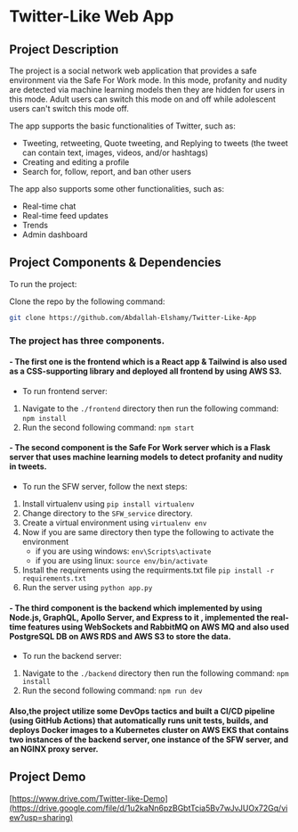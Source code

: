 # Twitter-Like Web App 

## Project Description

The project is a social network web application that provides a safe environment via the Safe For Work mode. In this mode, profanity and nudity are detected via machine learning models then they are hidden for users in this mode. Adult users can switch this mode on and off while adolescent users can't switch this mode off.

The app supports the basic functionalities of Twitter, such as:
* Tweeting, retweeting, Quote tweeting, and Replying to tweets (the tweet can contain text, images, videos, and/or hashtags)
* Creating and editing a profile
* Search for, follow, report, and ban other users
  
The app also supports some other functionalities, such as:
* Real-time chat
* Real-time feed updates
* Trends
* Admin dashboard

## Project Components & Dependencies
To run the project:

Clone the repo by the following command:
```bash
git clone https://github.com/Abdallah-Elshamy/Twitter-Like-App
```
### The project has three components.
#### - The first one is the frontend which is a React app & Tailwind is also used as a CSS-supporting library and deployed all frontend by using AWS S3.

- To run frontend server:

1. Navigate to the `./frontend`  directory then run the following command:
    `npm install`
2. Run the second following command:
    `npm start`

#### - The second component is the Safe For Work server which is a Flask server that uses machine learning models to detect profanity and nudity in tweets.

- To run the SFW server, follow the next steps:

1. Install virtualenv using 
    `pip install virtualenv`
2. Change directory to the `SFW_service` directory.
3. Create a virtual environment using
	`virtualenv env` 
4. Now if you are same directory then type the following to activate the environment
	- if you are using windows:
	`env\Scripts\activate`
	- if you are using linux:
	`source env/bin/activate`
6. Install the requirements using the requirments.txt file
	`pip install -r requirements.txt`
7. Run the server using 
	`python app.py`

#### - The third component is the backend which implemented by using Node.js, GraphQL, Apollo Server, and Express to  it , implemented the real-time features using WebSockets and RabbitMQ on AWS MQ and also used PostgreSQL DB on AWS RDS and AWS S3 to store the data.

- To run the backend server:

1. Navigate to the `./backend`  directory then run the following command:
    `npm install`
2. Run the second following command:
    `npm run dev`

#### Also,the project utilize some DevOps tactics and built a CI/CD pipeline (using GitHub Actions) that automatically runs unit tests, builds, and deploys Docker images to a Kubernetes cluster on AWS EKS that contains two instances of the backend server, one instance of the SFW server, and an NGINX proxy server.

## Project Demo
[https://www.drive.com/Twitter-like-Demo](https://drive.google.com/file/d/1u2kaNn6pzBGbtTcia5Bv7wJvJUOx72Gq/view?usp=sharing)
